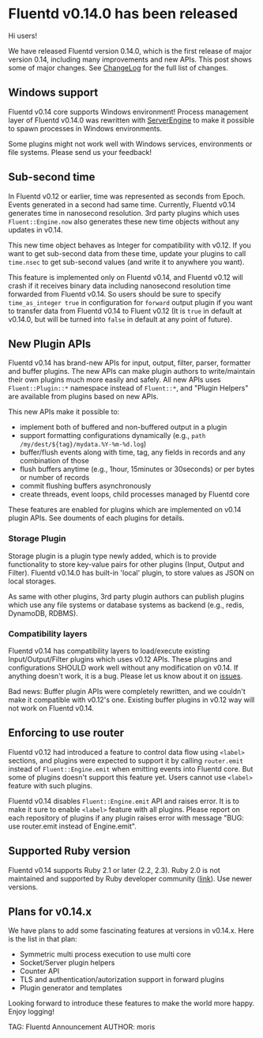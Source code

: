 # Fluentd v0.14.0 has been released

Hi users!

We have released Fluentd version 0.14.0, which is the first release of major version 0.14, including many improvements and new APIs.
This post shows some of major changes. See [ChangeLog](https://github.com/fluent/fluentd/blob/master/CHANGELOG.md) for the full list of changes.

## Windows support

Fluentd v0.14 core supports Windows environment! Process management layer of Fluentd v0.14.0 was rewritten with [ServerEngine](https://github.com/fluent/serverengine) to make it possible to spawn processes in Windows environments.

Some plugins might not work well with Windows services, environments or file systems. Please send us your feedback!

## Sub-second time

In Fluentd v0.12 or earlier, time was represented as seconds from Epoch. Events generated in a second had same time.
Currently, Fluentd v0.14 generates time in nanosecond resolution. 3rd party plugins which uses `Fluent::Engine.now` also generates these new time objects without any updates in v0.14.

This new time object behaves as Integer for compatibility with v0.12. If you want to get sub-second data from these time, update your plugins to call `time.nsec` to get sub-second values (and write it to anywhere you want).

This feature is implemented only on Fluentd v0.14, and Fluentd v0.12 will crash if it receives binary data including nanosecond resolution time forwarded from Fluentd v0.14. So users should be sure to specify `time_as_integer true` in configuration for `forward` output plugin if you want to transfer data from Fluentd v0.14 to Fluent v0.12 (It is `true` in default at v0.14.0, but will be turned into `false` in default at any point of future).

## New Plugin APIs

Fluentd v0.14 has brand-new APIs for input, output, filter, parser, formatter and buffer plugins. The new APIs can make plugin authors to write/maintain their own plugins much more easily and safely. All new APIs uses `Fluent::Plugin::*` namespace instead of `Fluent::*`, and "Plugin Helpers" are available from plugins based on new APIs.

This new APIs make it possible to:

* implement both of buffered and non-buffered output in a plugin
* support formatting configurations dynamically (e.g., `path /my/dest/${tag}/mydata.%Y-%m-%d.log`)
* buffer/flush events along with time, tag, any fields in records and any combination of those
* flush buffers anytime (e.g., 1hour, 15minutes or 30seconds) or per bytes or number of records
* commit flushing buffers asynchronously
* create threads, event loops, child processes managed by Fluentd core

These features are enabled for plugins which are implemented on v0.14 plugin APIs. See douments of each plugins for details.

### Storage Plugin

Storage plugin is a plugin type newly added, which is to provide functionality to store key-value pairs for other plugins (Input, Output and Filter). Fluentd v0.14.0 has built-in 'local' plugin, to store values as JSON on local storages.

As same with other plugins, 3rd party plugin authors can publish plugins which use any file systems or database systems as backend (e.g., redis, DynamoDB, RDBMS).

### Compatibility layers

Fluentd v0.14 has compatibility layers to load/execute existing Input/Output/Filter plugins which uses v0.12 APIs. These plugins and configurations SHOULD work well without any modification on v0.14. If anything doesn't work, it is a bug. Please let us know about it on [issues](https://github.com/fluent/fluentd/issues).

Bad news: Buffer plugin APIs were completely rewritten, and we couldn't make it compatible with v0.12's one. Existing buffer plugins in v0.12 way will not work on Fluentd v0.14.

## Enforcing to use router

Fluentd v0.12 had introduced a feature to control data flow using `<label>` sections, and plugins were expected to support it by calling `router.emit` instead of `Fluent::Engine.emit` when emitting events into Fluentd core. But some of plugins doesn't support this feature yet. Users cannot use `<label>` feature with such plugins.

Fluentd v0.14 disables `Fluent::Engine.emit` API and raises error. It is to make it sure to enable `<label>` feature with all plugins. Please report on each repository of plugins if any plugin raises error with message "BUG: use router.emit instead of Engine.emit".

## Supported Ruby version

Fluentd v0.14 supports Ruby 2.1 or later (2.2, 2.3).
Ruby 2.0 is not maintained and supported by Ruby developer community ([link](https://www.ruby-lang.org/en/news/2016/02/24/support-plan-of-ruby-2-0-0-and-2-1/)). Use newer versions.

## Plans for v0.14.x

We have plans to add some fascinating features at versions in v0.14.x. Here is the list in that plan:

* Symmetric multi process execution to use multi core
* Socket/Server plugin helpers
* Counter API
* TLS and authentication/autorization support in forward plugins
* Plugin generator and templates

Looking forward to introduce these features to make the world more happy. Enjoy logging!

TAG: Fluentd Announcement
AUTHOR: moris
